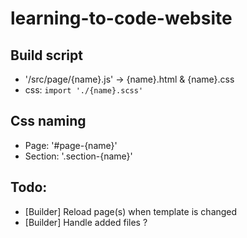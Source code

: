 # learning-to-code-website

## Build script
- '/src/page/{name}.js' -> {name}.html & {name}.css
- css: `import './{name}.scss'`

## Css naming
- Page: '#page-{name}'
- Section: '.section-{name}'


## Todo:
- [Builder] Reload page(s) when template is changed
- [Builder] Handle added files ?
